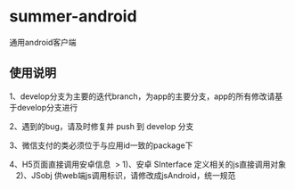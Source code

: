 # summer-android
通用android客户端

使用说明
---
1、develop分支为主要的迭代branch，为app的主要分支，app的所有修改请基于develop分支进行

2、遇到的bug，请及时修复并 push 到 develop 分支

3、微信支付的类必须位于与应用id一致的package下

4、H5页面直接调用安卓信息
  > 1)、安卓 SInterface 定义相关的js直接调用对象
    2)、JSobj 供web端js调用标识，请修改成jsAndroid，统一规范
